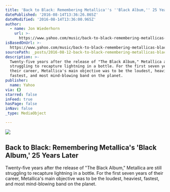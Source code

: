 ```yaml
---
title: 'Back to Black: Remembering Metallica''s ''Black Album,'' 25 Years Later'
datePublished: '2016-08-14T13:36:26.865Z'
dateModified: '2016-08-14T13:36:00.965Z'
author:
  - name: Jon Wiederhorn
    url: >-
      https://www.yahoo.com/music/back-to-black-remembering-metallicas-black-album-25-years-later-003851696.html
isBasedOnUrl: >-
  https://www.yahoo.com/music/back-to-black-remembering-metallicas-black-album-25-years-later-003851696.html
sourcePath: _posts/2016-08-12-back-to-black-remembering-metallicas-black-album-25-yea.md
description: >-
  Twenty-five years after the release of "The Black Album," Metallica are still
  struggling to recapture lightning in a bottle. For the first seven years of
  their career, Metallica's main objective was to be the loudest, heaviest,
  fastest, and most mind-blowing band on the planet.
publisher:
  name: Yahoo
via: {}
starred: false
inFeed: true
hasPage: false
inNav: false
_type: MediaObject

---
```

<article style=""><img src="https://s.yimg.com/uu/api/res/1.2/HdguMEI4XLqwLOwfFsBHPg--/aD02ODk7dz0xMDI0O3NtPTE7YXBwaWQ9eXRhY2h5b24-/http://media.zenfs.com/en/homerun/feed_manager_auto_publish_494/57f063ebc9dd2d763ce878450a327fbb" /><h1>Back to Black: Remembering Metallica's 'Black Album,' 25 Years Later</h1><p>Twenty-five years after the release of "The Black Album," Metallica are still struggling to recapture lightning in a bottle. For the first seven years of their career, Metallica's main objective was to be the loudest, heaviest, fastest, and most mind-blowing band on the planet.</p></article>